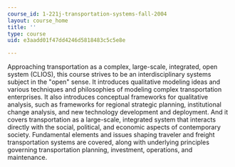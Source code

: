 ```yaml
---
course_id: 1-221j-transportation-systems-fall-2004
layout: course_home
title: ''
type: course
uid: e3aadd01f47dd4246d5818483c5c5e8e

---
```

Approaching transportation as a complex, large-scale, integrated, open system (CLIOS), this course strives to be an interdisciplinary systems subject in the "open" sense. It introduces qualitative modeling ideas and various techniques and philosophies of modeling complex transportation enterprises. It also introduces conceptual frameworks for qualitative analysis, such as frameworks for regional strategic planning, institutional change analysis, and new technology development and deployment. And it covers transportation as a large-scale, integrated system that interacts directly with the social, political, and economic aspects of contemporary society. Fundamental elements and issues shaping traveler and freight transportation systems are covered, along with underlying principles governing transportation planning, investment, operations, and maintenance.
